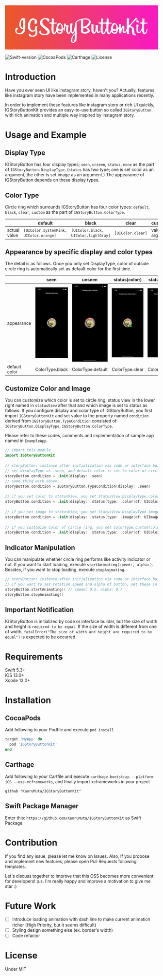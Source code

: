 <p align="center">
<img src="https://github.com/KaoruMuta/IGStoryButtonKit/blob/master/assets/logo.png">
</p>

![Swift-version](https://img.shields.io/badge/swift-5.3%2B-orange)
![CocoaPods](https://img.shields.io/badge/pod-v1.0.1-red)
![Carthage](https://img.shields.io/badge/carthage-0.37.0%2B-blue)
![License](https://img.shields.io/github/license/KaoruMuta/IGStoryButtonKit)

# Introduction

Have you ever seen UI like instagram story, haven't you?
Actually, features like instagram story have been implemented in many applications recently.

In order to implement these features like instagram story or rich UI quickly, IGStoryButtonKit provides an easy-to-use button so called `IGStoryButton` with rich animation and multiple way inspired by instagram story.

# Usage and Example

## Display Type

IGStoryButton has four display types; `seen`, `unseen`, `status`, `none` as the part of `IGStoryButton.DisplayType`. (`status` has two type; one is set color as an argument, the other is set image as an argument.)
The appearance of IGStoryButton depends on these display types.

## Color Type

Circle ring which surrounds IGStoryButton has four color types: `default`, `black`, `clear`, `custom` as the part of `IGStoryButton.ColorType`.

|              | default                                | black                                | clear             | custom(colors:)       |
| ------------ | -------------------------------------- | ------------------------------------ | ----------------- | --------------------- |
| actual value | `[UIColor.systemPink, UIColor.orange]` | `[UIColor.black, UIColor.lightGray]` | `[UIColor.clear]` | value set in argument |

## Appearance by specific display and color types

The detail is as follows. Once you only set DisplayType, color of outside circle ring is automatically set as default color for the first time.

|               | seen                                                                                              | unseen                                                                                              | status(color:)                                                                                            | status(image:)                                                                                            | none                                                                                              |
| ------------- | ------------------------------------------------------------------------------------------------- | --------------------------------------------------------------------------------------------------- | --------------------------------------------------------------------------------------------------------- | --------------------------------------------------------------------------------------------------------- | ------------------------------------------------------------------------------------------------- |
| appearance    | <img src="https://github.com/KaoruMuta/IGStoryButtonKit/blob/master/assets/DisplayType.seen.png"> | <img src="https://github.com/KaoruMuta/IGStoryButtonKit/blob/master/assets/DisplayType.unseen.png"> | <img src="https://github.com/KaoruMuta/IGStoryButtonKit/blob/master/assets/DisplayType.status.color.png"> | <img src="https://github.com/KaoruMuta/IGStoryButtonKit/blob/master/assets/DisplayType.status.image.png"> | <img src="https://github.com/KaoruMuta/IGStoryButtonKit/blob/master/assets/DisplayType.none.png"> |
| default color | ColorType.black                                                                                   | ColorType.default                                                                                   | ColorType.clear                                                                                           | ColorType.clear                                                                                           | ColorType.clear                                                                                   |

## Customize Color and Image

You can customize which color is set to circle ring, status view in the lower right named in `statusView` after that and which image is set to status as follows. If you configure display and color type of IGStoryButton, you first import `IGStoryButtonKit` and set value to the property named `condition` derived from `IGStoryButton.TypeCondition` consisted of `IGStoryButton.DisplayType`, `IGStoryButton.ColorType`.

Please refer to these codes, comments and implementation of sample app named in `ExampleApp`.

```swift
// import this module
import IGStoryButtonKit

// storyButton: instance after initialization via code or interface builder
// set displayType as .seen, and default color is set to color of circle ring because colorType is not set specifically
storyButton.condition = .init(display: .seen)
// same thing with above
storyButton.condition = IGStoryButton.TypeCondition(display: .seen)

// if you set color to statusView, you set StatusView.DisplayType.color(of:) as type and specific color as UIColor in the argument of StatusView.DisplayType.color
storyButton.condition = .init(display: .status(type: .color(of: UIColor.green)))

// if you set image to statusView, you set StatusView.DisplayType.image(of:) as TypeCondition.DisplayType and specific image as UIImage in the argument of StatusView.DisplayType.image
storyButton.condition = .init(display: .status(type: .image(of: UIImage(named: "ramen"))))

// if you customize color of circle ring, you set ColorType.custom(colors:) in the argument as TypeCondition.ColorType and set the specific array consisted of UIColor to the argument of ColorType.custom
storyButton.condition = .init(display: .status(type: .color(of: UIColor.green)), color: .custom(colors: [UIColor.cyan, UIColor.yellow, UIColor.gray]))
```

## Indicator Manipulation

You can manipulate whether circle ring performs like activity indicator or not. If you want to start loading, execute `startAnimating(speed:, alpha:)`. Besides, if you want to stop loading, execute `stopAnimating`.

```swift
// storyButton: instance after initialization via code or interface builder
// if you want to set rotation speed and alpha of button, set these in argument of startAnimating(speed:, alpha):
storyButton.startAnimating() // speed: 0.2, alpha: 0.7
storyButton.stopAnimating()
```

## Important Notification

IGStoryButton is initialized by code or interface builder, but the size of width and height is `required to be equal`. If the size of width is different from one of width, `fatalError("The size of width and height are required to be equal")` is expected to be occurred.

# Requirements

Swift 5.3+<br>
iOS 13.0+<br>
Xcode 12.0+

# Installation

## CocoaPods

Add following to your Podfile and execute `pod install`

```rb
target 'MyApp' do
  pod 'IGStoryButtonKit'
end
```

## Carthage

Add following to your Cartfile and execute `carthage bootstrap --platform iOS --use-xcframeworks`, and finally import xcframeworks in your project

```
github "KaoruMuta/IGStoryButtonKit"
```

## Swift Package Manager

Enter this: `https://github.com/KaoruMuta/IGStoryButtonKit` as Swift Package

# Contribution

If you find any issue, please let me know on Issues. Also, If you propose and implement new features, please open Pull Requests following templates.

Let's discuss together to improve that this OSS becomes more convenient for developers!
p.s. I'm really happy and improve a motivation to give me star :)

# Future Work

- [ ] Introduce loading animation with dash line to make current animation richer (High Priority, but it seems difficult)
- [ ] Styling design something else (ex. border's width)
- [ ] Code refactor

# License

Under MIT
